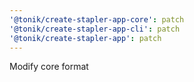```yaml
---
'@tonik/create-stapler-app-core': patch
'@tonik/create-stapler-app-cli': patch
'@tonik/create-stapler-app': patch
---
```


Modify core format
